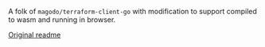 A folk of `magodo/terraform-client-go` with modification to support compiled to wasm and running in browser.

[Original readme](./README_go.md)